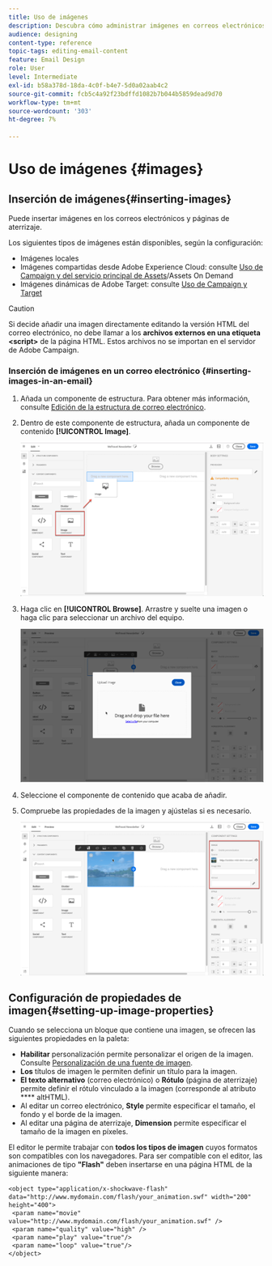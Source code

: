 ```yaml
---
title: Uso de imágenes
description: Descubra cómo administrar imágenes en correos electrónicos con el Diseñador de correo electrónico.
audience: designing
content-type: reference
topic-tags: editing-email-content
feature: Email Design
role: User
level: Intermediate
exl-id: b58a378d-18da-4c0f-b4e7-5d0a02aab4c2
source-git-commit: fcb5c4a92f23bdffd1082b7b044b5859dead9d70
workflow-type: tm+mt
source-wordcount: '303'
ht-degree: 7%

---
```


# Uso de imágenes {#images}

## Inserción de imágenes{#inserting-images}

Puede insertar imágenes en los correos electrónicos y páginas de aterrizaje.

Los siguientes tipos de imágenes están disponibles, según la configuración:

* Imágenes locales
* Imágenes compartidas desde Adobe Experience Cloud: consulte [Uso de Campaign y del servicio principal de Assets](../../integrating/using/working-with-campaign-and-assets-core-service.md)/Assets On Demand
* Imágenes dinámicas de Adobe Target: consulte [Uso de Campaign y Target](../../integrating/using/about-campaign-target-integration.md)

>[!CAUTION]
>
>Si decide añadir una imagen directamente editando la versión HTML del correo electrónico, no debe llamar a los **archivos externos en una etiqueta &lt;script>** de la página HTML. Estos archivos no se importan en el servidor de Adobe Campaign.

### Inserción de imágenes en un correo electrónico {#inserting-images-in-an-email}

1. Añada un componente de estructura. Para obtener más información, consulte [Edición de la estructura de correo electrónico](../../designing/using/designing-from-scratch.md#defining-the-email-structure).
1. Dentro de este componente de estructura, añada un componente de contenido **[!UICONTROL Image]**.

   ![](assets/des_insert_images_1.png)

1. Haga clic en **[!UICONTROL Browse]**. Arrastre y suelte una imagen o haga clic para seleccionar un archivo del equipo.

   ![](assets/des_insert_images_2.png)

1. Seleccione el componente de contenido que acaba de añadir.
1. Compruebe las propiedades de la imagen y ajústelas si es necesario.

   ![](assets/des_insert_images_3.png)

## Configuración de propiedades de imagen{#setting-up-image-properties}

Cuando se selecciona un bloque que contiene una imagen, se ofrecen las siguientes propiedades en la paleta:

* **Habilitar** personalización permite personalizar el origen de la imagen. Consulte [Personalización de una fuente de imagen](../../designing/using/personalization.md#personalizing-an-image-source).
* **Los** títulos de imagen le permiten definir un título para la imagen.
* **El texto alternativo**  (correo electrónico) o  **Rótulo**  (página de aterrizaje) permite definir el rótulo vinculado a la imagen (corresponde al atributo  **** altHTML).
* Al editar un correo electrónico, **Style** permite especificar el tamaño, el fondo y el borde de la imagen.
* Al editar una página de aterrizaje, **Dimension** permite especificar el tamaño de la imagen en píxeles.

El editor le permite trabajar con **todos los tipos de imagen** cuyos formatos son compatibles con los navegadores. Para ser compatible con el editor, las animaciones de tipo **&quot;Flash&quot;** deben insertarse en una página HTML de la siguiente manera:

```
<object type="application/x-shockwave-flash" data="http://www.mydomain.com/flash/your_animation.swf" width="200" height="400">
 <param name="movie" value="http://www.mydomain.com/flash/your_animation.swf" />
 <param name="quality" value="high" />
 <param name="play" value="true"/>
 <param name="loop" value="true"/> 
</object>
```

<!--
## Modifying images with the Adobe Creative SDK{#modifying-images-with-the-adobe-creative-sdk}

You can edit images and use a complete set of features powered by the Adobe Creative SDK to enhance your images directly in the content editor when editing emails or landing pages.

The image editor offers a powerful, full-featured image editing UI component that allows you to edit images and apply effects and frames, original high-quality stickers, beautiful overlays, fun features like tilt shift and color splash, pro-level adjustments and more.

To modify an image with the Adobe Creative SDK:

1. Select the image.
1. In the toolbar, click the Creative Cloud icon.

   ![](assets/des_creative_sdk_icon.png)

1. Select the tool you want to use through the icons on the top of the window to modify the image.

   ![](assets/email_designer_ccsdktoolbar.png)

1. Click **[!UICONTROL Save]** when modifications are done. The updated image is saved on Adobe Campaign server and ready to be used.

>[!NOTE]
>
>Tools offered in the image editor cannot be customized.
-->
